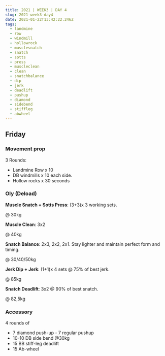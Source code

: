 ```yaml
---
title: 2021 | WEEK3 | DAY 4
slug: 2021-week3-day4
date: 2021-01-22T13:42:22.246Z
tags:
  - landmine
  - row
  - windmill
  - hollowrock
  - musclesnatch
  - snatch
  - sotts
  - press
  - muscleclean
  - clean
  - snatchbalance
  - dip
  - jerk
  - deadlift
  - pushup
  - diamond
  - sidebend
  - stiffleg
  - abwheel
---
```

## Friday

### Movement prop

3 Rounds:

* Landmine Row x 10
* DB windmills x 10 each side.
* Hollow rocks x 30 seconds

### Oly (Deload)

**Muscle Snatch + Sotts Press**: (3+3)x 3 working sets.

@ 30kg

**Muscle Clean**: 3x2

@ 40kg

**Snatch Balance**: 2x3, 2x2, 2x1. Stay lighter and maintain perfect form and timing.

@ 30/40/50kg

**Jerk Dip + Jerk**: (1+1)x 4 sets @ 75% of best jerk.

@ 85kg

**Snatch Deadlift**: 3x2 @ 90% of best snatch.

@ 82,5kg

### Accessory

4 rounds of

* 7 diamond push-up - 7 regular pushup
* 10-10 DB side bend @30kg
* 15 BB stiff-leg deadlift
* 15 Ab-wheel
